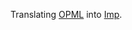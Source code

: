 Translating [OPML](http://dev.opml.org/spec2.html) into [Imp](https://softwarefoundations.cis.upenn.edu/lf-current/Imp.html).
